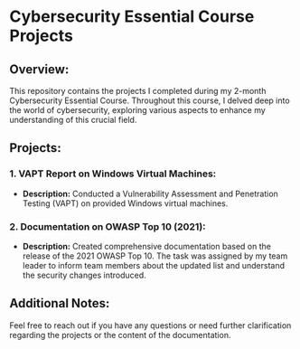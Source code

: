 # Cybersecurity Essential Course Projects

## Overview:

This repository contains the projects I completed during my 2-month Cybersecurity Essential Course. Throughout this course, I delved deep into the world of cybersecurity, exploring various aspects to enhance my understanding of this crucial field.

## Projects:

### 1. VAPT Report on Windows Virtual Machines:

- **Description:**
  Conducted a Vulnerability Assessment and Penetration Testing (VAPT) on provided Windows virtual machines.

### 2. Documentation on OWASP Top 10 (2021):

- **Description:**
  Created comprehensive documentation based on the release of the 2021 OWASP Top 10. The task was assigned by my team leader to inform team members about the updated list and understand the security changes introduced.



## Additional Notes:

Feel free to reach out if you have any questions or need further clarification regarding the projects or the content of the documentation.
